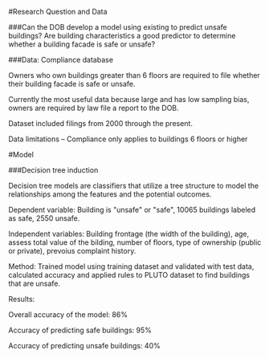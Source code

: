 #Research Question and Data

###Can the DOB develop a model using existing to predict unsafe buildings? Are building characteristics a good predictor to determine whether a building facade is safe or unsafe?

###Data: Compliance database

Owners who own buildings greater than 6 floors are required to file whether their building facade is safe or unsafe.

Currently the most useful data because large and has low sampling bias,  owners are required by law file a report to the DOB.

Dataset included filings from 2000 through the present.

Data limitations – Compliance only applies to buildings 6 floors or higher

#Model

###Decision tree induction

Decision tree models are  classifiers that utilize a tree structure to model the relationships among the features and the potential outcomes.

Dependent variable: Building is "unsafe" or "safe", 10065 buildings labeled as safe, 2550 unsafe.

Independent variables: Building frontage (the width of the building), age, assess total value of the bilding, number of floors, type of ownership (public or private), prevoius complaint history.

Method: Trained model using training dataset and validated with test data, calculated accuracy and applied rules to PLUTO dataset to find buildings that are unsafe.

Results: 

Overall accuracy of the model: 86%

Accuracy of predicting safe buildings: 95%

Accuracy of predicting unsafe buildings: 40%






